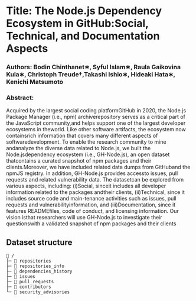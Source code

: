 # Title: The Node.js Dependency Ecosystem in GitHub:Social, Technical, and Documentation Aspects
### Authors: Bodin Chinthanet∗, Syful Islam∗, Raula Gaikovina Kula∗, Christoph Treude†,Takashi Ishio∗, Hideaki Hata∗, Kenichi Matsumoto

### Abstract: 
Acquired   by   the   largest   social   coding   platformGitHub in 2020, the Node.js Package Manager (i.e., npm) archiverepository serves as a critical part of the JavaScript community,and helps support one of the largest developer ecosystems in theworld. Like other software artifacts, the ecosystem now containsrich  information  that  covers  many  different  aspects  of  softwaredevelopment.  To  enable  the  research  community  to  mine  andanalyze the diverse data related to Node.js, we built the Node.jsdependency  ecosystem  (i.e.,  GH-Node.js),  an  open  dataset  thatcontains  a  curated  snapshot  of  npm  packages  and  their  clients.Moreover,  we  have  included  related  data  dumps  from  GitHuband the npmJS registry. In addition, GH-Node.js provides accessto issues, pull requests and related vulnerability data. The datasetcan be explored from various aspects, including: (i)Social, sinceit includes all developer information related to the packages andtheir clients, (ii)Technical, since it includes source code and main-tenance  activities  such  as  issues,  pull  requests  and  vulnerabilityinformation, and (iii)Documentation, since it features READMEfiles,  code  of  conduct,  and  licensing  information.  Our  vision  isthat researchers will use GH-Node.js to investigate their questionswith  a  validated  snapshot  of  npm  packages  and  their  clients

## Dataset structure

```
📁 /
├─ 📁 repositories
├─ 📁 repositories_info
├─ 📁 dependencies_history
├─ 📁 issues
├─ 📁 pull_requests
├─ 📁 contributors
└─ 📁 security_advisories
```
